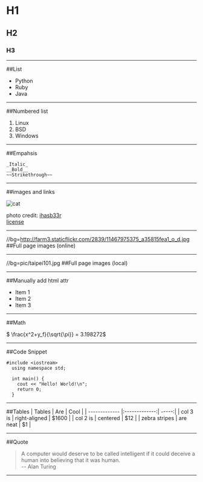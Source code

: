 # H1
## H2
### H3

---

##List
* Python
* Ruby
* Java

---

##Numbered list
1. Linux
2. BSD
3. Windows

---
##Empahsis

```
_Italic_
__Bold__   
~~Strikethrough~~
```

---

##images and links

![cat](http://farm4.staticflickr.com/3117/2573196546_0c3133104a.jpg)

photo credit: [ihasb33r](http://www.flickr.com/photos/ihasb33r/2573196546/)  
[license](http://creativecommons.org/licenses/by-sa/2.0/deed.zh)

---
//bg=http://farm3.staticflickr.com/2839/11467975375_a35815fea1_o_d.jpg
##Full page images (online)

---

//bg=pic/taipei101.jpg
##Full page images (local)

---

##Manually add html attr

<!-- .slide: data-background="#ff0000" -->

* Item 1 <!-- .element: class="fragment" data-fragment-index="1" -->
* Item 2 <!-- .element: class="fragment" data-fragment-index="2" -->
* Item 3 <!-- .element: class="fragment" data-fragment-index="3" -->

---

##Math

$ \frac{x^2+y_f}{\sqrt{\pi}} = 3.198272$

---

##Code Snippet

```
#include <iostream> 
  using namespace std; 

  int main() { 
    cout << "Hello! World!\n"; 
    return 0; 
  }
```

---

##Tables
| Tables        | Are           | Cool  |
| ------------- |:-------------:| -----:|
| col 3 is      | right-aligned | $1600 |
| col 2 is      | centered      |   $12 |
| zebra stripes | are neat      |    $1 |

---

##Quote

> A computer would deserve to be called intelligent if it could deceive a human into believing that it was human.  
> -- Alan Turing

---
